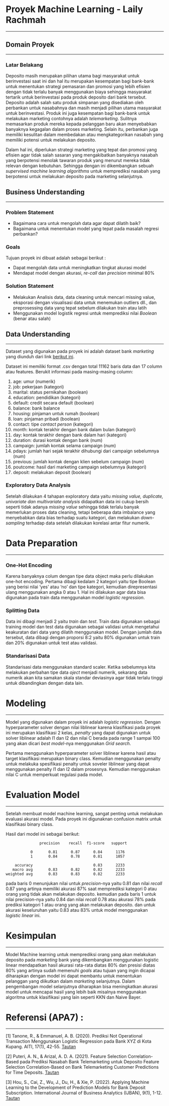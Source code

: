 # Proyek Machine Learning - Laily Rachmah
---

## Domain Proyek
---

### Latar Belakang
Deposito masih merupakan pilihan utama bagi masyarakat untuk berinvestasi saat ini dan hal itu merupakan kesempatan bagi bank-bank untuk menentukan strategi pemasaran dan promosi yang lebih efisien dengan tidak terlalu banyak menggunakan biaya sehingga masyarakat tertarik untuk berinvestasi pada produk deposito dari bank tersebut.
Deposito adalah salah satu produk simpanan yang disediakan oleh perbankan untuk nasabahnya dan masih menjadi pilihan utama masyarakat untuk berinvestasi. Produk ini juga kesempatan bagi bank-bank untuk melakukan marketing contohnya adalah _telemarketing_. Sulitnya memasarkan produk mereka kepada pelanggan baru akan menyebabkan banyaknya kegagalan dalam proses marketing. Selain itu, perbankan juga memiliki kesulitan dalam membedakan atau mengkategorikan nasabah yang memiliki potensi untuk melakukan deposito. 

Dalam hal ini, diperlukan strategi marketing yang tepat dan promosi yang efisien agar tidak salah sasaran yang mengakibatkan banyaknya nasabah yang berpotensi menolak tawaran produk yang menurut mereka tidak relevan dengan kebutuhan. Sehingga dengan ini dikembangkan sebuah _supervised machine learning algorithms_ untuk memprediksi nasabah yang berpotensi untuk melakukan deposito pada marketing selanjutnya.

## Business Understanding
---

### Problem Statement
* Bagaimana cara untuk mengolah data agar dapat dilatih baik?
* Bagaimana untuk menentukan model yang tepat pada masalah regresi perbankan?

### Goals
Tujuan proyek ini dibuat adalah sebagai berikut :
* Dapat mengolah data untuk meningkatkan tingkat akurasi model
* Mendapat model dengan akurasi, _re-call_ dan _precision_ minimal 80%

### Solution Statement
* Melakukan Analisis data, data cleaning untuk mencari missing value, eksporasi dengan visualisasi data untuk menemukan outliers dll., dan preprosessing data yang tepat sebelum dilakukan train atau latih
* Menggunakan model logistik regresi untuk memprediksi nilai _Boolean_ (benar atau salah)


## Data Understanding
---
Dataset yang digunakan pada proyek ini adalah dataset bank _marketing_ yang diunduh dari link [berikut ini](https://www.kaggle.com/datasets/janiobachmann/bank-marketing-dataset).

Dataset ini memiliki format .csv dengan total 11162 baris data dan 17 column atau features. Berukit informasi pada masing-masing column:
1. age: umur (numerik)
2. job: pekerjaan (kategori)
3. marital: status pernikahan (boolean)
4. education: pendidikan (kategori)
5. default: credit secara default (boolean)
6. balance: bank balance
7. housing: pinjaman untuk rumah (boolean)
8. loan: pinjaman pribadi (boolean)
9. contact: tipe _contact person_ (kategori)
10. month: kontak terakhir dengan bank dalam bulan (kategori)
11. day: kontak terakhir dengan bank dalam hari (kategori)
12. duration: durasi kontak dengan bank (num)
13. campaign: jumlah kontak selama campaign (num)
14. pdays: jumlah hari sejak terakhir dihubungi dari campaign sebelumnya (num)
15. previous: jumlah kontak dengan klien sebelum campaign (num)
16. poutcome: hasil dari marketing campaign sebelumnya (kategori)
17. deposit: melakukan deposit (boolean)

### Exploratory Data Analysis
Setelah dilakukan 4 tahapan exploratory data yaitu _missing value, duplicate, univariate dan multivariate analysis_ didapatkan data ini cukup bersih seperti tidak adanya _missing value_ sehingga tidak terlalu banyak memerlukan proses data cleaning, tetapi beberapa data imbalance yang menyebabkan data bias terhadap suatu kategori, dan melakukan _down-sampling_ terhadap data setelah dilakukan korelasi antar fitur numerik.


# Data Preparation
---
### One-Hot Encoding
Karena banyaknya colum dengan tipe data object maka perlu dilakukan one-hot encoding. Pertama dibagi kedalam 2 kategori yaitu tipe Boolean yang berisi nilai ‘yes’ atau ‘no’ dan tipe kategori, kemudian direpresentasi ulang menggunakan angka 0 atau 1. Hal ini dilakukan agar data bisa digunakan pada train data menggunakan model _logistic regression_.

### Splitting Data
Data ini dibagi menjadi 2 yaitu _train_ dan _test_. Train data digunakan sebagai training model dan test data digunakan sebagai validasi untuk mengetahui keakuratan dari data yang dilatih menggunakan model. Dengan jumlah data tersebut, data dibagi dengan proporsi 8:2 yaitu 80% digunakan untuk train dan 20% digunakan untuk test atau validasi.

### Standarisasi Data
Standarisasi data menggunakan standard scaler. Ketika sebelumnya kita melakukan perbahan tipe data _oject_ menjadi numerik, sekarang data numerik akan kita samakan skala standar deviasinya agar tidak terlalu tinggi untuk dibandingkan dengan data lain.


# Modeling
---

Model yang digunakan dalam proyek ini adalah _logistic regression_. Dengan hyperparameter solver dengan nilai liblinear karena klasifikasi pada proyek ini merupakan klasifikasi 2 kelas, _penalty_ yang dapat digunakan untuk solver liblinear adalah l1 dan l2 dan nilai C berada pada range 1 sampai 100 yang akan dicari _best model_-nya menggunakan _Grid search_. 

Pertama menggunakan hyperparameter solver liblinear karena hasil atau target klasifikasi merupakan binary class. Kemudian menggunakan penalty untuk melakuka spesifikasi penalty untuk soveler liblinear yang dapat menggunakan penalty l1 dan l2 dalam prosesnya. Kemudian menggunakan nilai C untuk memperkuat regulasi pada model.


# Evaluation Model
---

Setelah membuat model machine learning, sangat penting untuk melakukan evaluasi akurasi model. Pada proyek ini digunaknan confusion matrix untuk klasifikasi binary class.

Hasil dari model ini sebagai berikut: 

                   precision    recall  f1-score   support

               0       0.81      0.87      0.84      1176
               1       0.84      0.78      0.81      1057

        accuracy                           0.83      2233
       macro avg       0.83      0.82      0.82      2233
    weighted avg       0.83      0.83      0.82      2233

pada baris 0 menunjukan nilai untuk _precision_-nya yaitu 0.81 dan nilai _recall_ 0.87 yang artinya memiliki akurasi 87% saat memprediksi kategori 0 atau orang yang tidak akan melakukan deposito. kemudian pada baris 1 untuk nilai precision-nya yaitu 0.84 dan nilai _recall_ 0.78 atau akurasi 78% pada prediksi kategori 1 atau orang yang akan melakukan deposito. dan untuk akurasi keseluruhan yaitu 0.83 atau 83% untuk model menggunakan _logistic linear_ ini.


# Kesimpulan 
---

Model Machine learning untuk memprediksi orang yang akan melakukan deposito pada _marketing_ bank yang dikembangkan menggunakan logistic linear mendapatkan hasil akurasi rata-rata diatas 80% dan presisi diatas 80% yang artinya sudah memenuhi _goals_ atau tujuan yang ingin dicapai diharapkan dengan model ini dapat membantu untuk menentukan pelanggan yang diikutkan dalam _marketing_ selanjutnya. Dalam pengembangan model selanjutnya diharapkan bisa meningkatkan akurasi model untuk mencapai hasil yang lebih baik misalnya menggunakan algoritma untuk klasifikasi yang lain seperti KKN dan Naive Bayer.


# Referensi (APA7)  :
---

[1] Tanone, R., & Emmanuel, A. B. (2020). Prediksi Not Operational Transaction Menggunakan Logistic Regression pada Bank XYZ di Kota Kupang. AITI, 17(1), 42-55.
[Tautan](https://ejournal.uksw.edu/aiti/article/view/3526)

[2] Puteri, A. N., & Arizal, A. D. A. (2021). Feature Selection Correlation-Based pada Prediksi Nasabah Bank Telemarketing untuk Deposito Feature Selection Correlation-Based on Bank Telemarketing Customer Predictions for Time Deposits. 
[Tautan](https://scholar.archive.org/work/hkmyhngxg5be5ns27bjuc2kq24/access/wayback/https://journal.universitasbumigora.ac.id/index.php/matrik/article/download/1183/695)

[3] Hou, S., Cai, Z., Wu, J., Du, H., & Xie, P. (2022). Applying Machine Learning to the Development of Prediction Models for Bank Deposit Subscription. International Journal of Business Analytics (IJBAN), 9(1), 1-12.
[Tautan](https://www.igi-global.com/article/applying-machine-learning-to-the-development-of-prediction-models-for-bank-deposit-subscription/288514)
